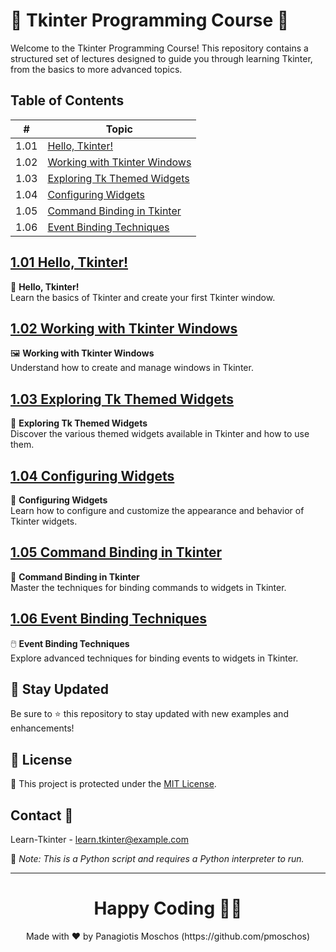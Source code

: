 # 🎨 Tkinter Programming Course 🎨

Welcome to the Tkinter Programming Course! This repository contains a structured set of lectures designed to guide you through learning Tkinter, from the basics to more advanced topics.

## Table of Contents

| #    | Topic                                           |
|------|-------------------------------------------------|
| 1.01 | [Hello, Tkinter!](https://github.com/pmoschos/Learn-Tkinter/tree/main/Section%2001.%20Getting%20Started%20with%20Tkinter/1.01%20Hello%2C%20Tkinter!)               |
| 1.02 | [Working with Tkinter Windows](https://github.com/pmoschos/Learn-Tkinter/tree/main/Section%2001.%20Getting%20Started%20with%20Tkinter/1.02%20Working%20with%20Tkinter%20Windows) |
| 1.03 | [Exploring Tk Themed Widgets](https://github.com/pmoschos/Learn-Tkinter/tree/main/Section%2001.%20Getting%20Started%20with%20Tkinter/1.03%20Exploring%20Tk%20Themed%20Widgets) |
| 1.04 | [Configuring Widgets](https://github.com/pmoschos/Learn-Tkinter/tree/main/Section%2001.%20Getting%20Started%20with%20Tkinter/1.04%20Configuring%20Widgets)    |
| 1.05 | [Command Binding in Tkinter](https://github.com/pmoschos/Learn-Tkinter/tree/main/Section%2001.%20Getting%20Started%20with%20Tkinter/1.05%20Command%20Binding%20in%20Tkinter) |
| 1.06 | [Event Binding Techniques](https://github.com/pmoschos/Learn-Tkinter/tree/main/Section%2001.%20Getting%20Started%20with%20Tkinter/1.06%20Event%20Binding%20Techniques)  |

## [1.01 Hello, Tkinter!](https://github.com/pmoschos/Learn-Tkinter/tree/main/Section%2001.%20Getting%20Started%20with%20Tkinter/1.01%20Hello%2C%20Tkinter!)
📘 **Hello, Tkinter!**  
Learn the basics of Tkinter and create your first Tkinter window.

## [1.02 Working with Tkinter Windows](https://github.com/pmoschos/Learn-Tkinter/tree/main/Section%2001.%20Getting%20Started%20with%20Tkinter/1.02%20Working%20with%20Tkinter%20Windows)
🖼️ **Working with Tkinter Windows**  
Understand how to create and manage windows in Tkinter.

## [1.03 Exploring Tk Themed Widgets](https://github.com/pmoschos/Learn-Tkinter/tree/main/Section%2001.%20Getting%20Started%20with%20Tkinter/1.03%20Exploring%20Tk%20Themed%20Widgets)
🎨 **Exploring Tk Themed Widgets**  
Discover the various themed widgets available in Tkinter and how to use them.

## [1.04 Configuring Widgets](https://github.com/pmoschos/Learn-Tkinter/tree/main/Section%2001.%20Getting%20Started%20with%20Tkinter/1.04%20Configuring%20Widgets)
🔧 **Configuring Widgets**  
Learn how to configure and customize the appearance and behavior of Tkinter widgets.

## [1.05 Command Binding in Tkinter](https://github.com/pmoschos/Learn-Tkinter/tree/main/Section%2001.%20Getting%20Started%20with%20Tkinter/1.05%20Command%20Binding%20in%20Tkinter)
🔗 **Command Binding in Tkinter**  
Master the techniques for binding commands to widgets in Tkinter.

## [1.06 Event Binding Techniques](https://github.com/pmoschos/Learn-Tkinter/tree/main/Section%2001.%20Getting%20Started%20with%20Tkinter/1.06%20Event%20Binding%20Techniques)
🖱️ **Event Binding Techniques**  
Explore advanced techniques for binding events to widgets in Tkinter.

## 📢 Stay Updated

Be sure to ⭐ this repository to stay updated with new examples and enhancements!

## 📄 License
🔐 This project is protected under the [MIT License](https://mit-license.org/).

## Contact 📧
Learn-Tkinter - learn.tkinter@example.com

🔗 *Note: This is a Python script and requires a Python interpreter to run.*

---

<h1 align=center>Happy Coding 👨‍💻 </h1>

<p align="center">
  Made with ❤️ by Panagiotis Moschos (https://github.com/pmoschos)
</p>
